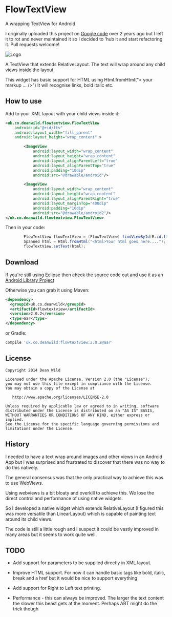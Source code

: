 FlowTextView
============

A wrapping TextView for Android

I originally uploaded this project on [Google code][3] over 2 years ago but I left it to rot and never maintained it so I decided to 'hub it and start refactoring it. Pull requests welcome!

![Logo](http://i.imgur.com/iyntFbz.png)


A TextView that extends RelativeLayout. The text will wrap around any child views inside the layout.

This widget has basic support for HTML using Html.fromHtml("< your markup ... />") It will recognise links, bold italic etc. 

How to use
--------

Add to your XML layout with your child views inside it:

```xml
<uk.co.deanwild.flowtextview.FlowTextView
	android:id="@+id/ftv"
	android:layout_width="fill_parent"
	android:layout_height="wrap_content" >

		<ImageView
			android:layout_width="wrap_content"
			android:layout_height="wrap_content"
			android:layout_alignParentLeft="true"
			android:layout_alignParentTop="true"
			android:padding="10dip"
			android:src="@drawable/android"/>

		<ImageView
			android:layout_width="wrap_content"
			android:layout_height="wrap_content"
			android:layout_alignParentRight="true"
			android:layout_marginTop="400dip"
			android:padding="10dip"
			android:src="@drawable/android2"/>
</uk.co.deanwild.flowtextview.FlowTextView>
```

Then in your code:
```java
		FlowTextView flowTextView = (FlowTextView) findViewById(R.id.ftv);
        Spanned html = Html.fromHtml("<html>Your html goes here....");
        flowTextView.setText(html);
```

Download
--------

If you're still using Eclipse then check the source code out and use it as an [Android Library Project][2]

Otherwise you can grab it using Maven:

```xml
<dependency>
  <groupId>uk.co.deanwild</groupId>
  <artifactId>flowtextview</artifactId>
  <version>2.0.2</version>
  <type>aar</type>
</dependency>
```
or Gradle:

```groovy
compile 'uk.co.deanwild:flowtextview:2.0.2@aar'
```


License
-------

    Copyright 2014 Dean Wild

    Licensed under the Apache License, Version 2.0 (the "License");
    you may not use this file except in compliance with the License.
    You may obtain a copy of the License at

       http://www.apache.org/licenses/LICENSE-2.0

    Unless required by applicable law or agreed to in writing, software
    distributed under the License is distributed on an "AS IS" BASIS,
    WITHOUT WARRANTIES OR CONDITIONS OF ANY KIND, either express or implied.
    See the License for the specific language governing permissions and
    limitations under the License.


History
-------

I needed to have a text wrap around images and other views in an Android App but I was surprised and frustrated to discover that there was no way to do this natively.

The general consensus was that the only practical way to achieve this was to use WebViews.

Using webviews is a bit bloaty and overkill to achieve this. We lose the direct control and performance of using native widgets.

So I developed a native widget which extends RelativeLayout (I figured this was more versatile than LinearLayout) which is capable of painting text around its child views.

The code is still a little rough and I suspect it could be vastly improved in many areas but it seems to work quite well.
	
TODO
--------

 - Add support for parameters to be supplied directly in XML layout.
 
 - Improve HTML support. For now it can handle basic tags like bold, italic, break and a href but it would be nice to support everything
 
 - Add support for Right to Left text printing.
 
 - Performance - this can always be improved. The larger the text content the slower this beast gets at the moment. Perhaps ART might do the trick though


[1]: https://oss.sonatype.org/content/repositories/releases/uk/co/deanwild/flowtextview/2.0.2/flowtextview-2.0.2.aar
[2]: http://developer.android.com/tools/projects/projects-eclipse.html
[3]: https://code.google.com/p/android-flowtextview/
